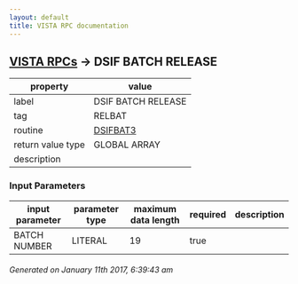 ```yaml
---
layout: default
title: VISTA RPC documentation
---
```




## [VISTA RPCs](TableOfContent.md) &#8594; DSIF BATCH RELEASE 

 property | value 
--- | --- 
 label | DSIF BATCH RELEASE
 tag | RELBAT
 routine | [DSIFBAT3](http://code.osehra.org/dox/Routine_DSIFBAT3_source.html)
 return value type | GLOBAL ARRAY
 description | 

### Input Parameters

| input parameter | parameter type | maximum data length | required | description | 
| --- | --- | --- | --- | --- | 
| BATCH NUMBER | LITERAL | 19 | true |  | 




 ###### Generated on January 11th 2017, 6:39:43 am